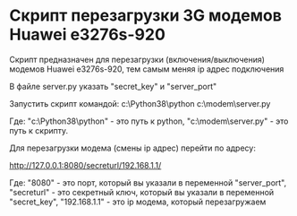 # Скрипт перезагрузки 3G модемов Huawei e3276s-920

Скрипт предназначен для перезагрузки (включения/выключения) модемов Huawei e3276s-920, тем самым меняя ip адрес подключения

В файле server.py указать "secret_key" и "server_port"

Запустить скрипт командой:
c:\Python38\python c:\modem\server.py

Где: 
"c:\Python38\python" - это путь к python,
"c:\modem\server.py" - это путь к скрипту.

Для перезагрузки модема (смены ip адрес) перейти по адресу:

http://127.0.0.1:8080/secreturl/192.168.1.1/

Где:
"8080" - это порт, который вы указали в переменной "server_port",
"secreturl" - это секретный ключ, который вы указали в переменной "secret_key",
"192.168.1.1" - это ip модема, который перезагружаем